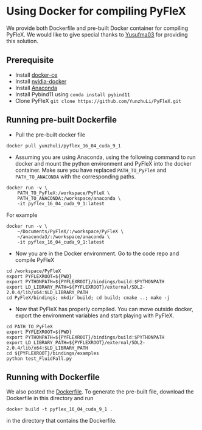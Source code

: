 # Using Docker for compiling PyFleX

We provide both Dockerfile and pre-built Docker container for compiling PyFleX. We would like to give special thanks to [Yusufma03](https://github.com/Yusufma03) for providing this solution. 

## Prerequisite

- Install [docker-ce](https://docs.docker.com/install/linux/docker-ce/ubuntu/)
- Install [nvidia-docker](https://github.com/NVIDIA/nvidia-docker#quickstart)
- Install [Anaconda](https://www.anaconda.com/distribution/)
- Install Pybind11 using `conda install pybind11`
- Clone PyFleX `git clone https://github.com/YunzhuLi/PyFleX.git`

## Running pre-built Dockerfile

- Pull the pre-built docker file

```
docker pull yunzhuli/pyflex_16_04_cuda_9_1
```

- Assuming you are using Anaconda, using the following command to run docker and mount the python environment and PyFleX into the docker container. Make sure you have replaced `PATH_TO_PyFleX` and `PATH_TO_ANACONDA` with the corresponding paths.

```
docker run -v \
    PATH_TO_PyFleX:/workspace/PyFleX \
    PATH_TO_ANACONDA:/workspace/anaconda \
    -it pyflex_16_04_cuda_9_1:latest
```
For example
```
docker run -v \
    ~/Documents/PyFleX/:/workspace/PyFleX \
    ~/anaconda3/:/workspace/anaconda \
    -it pyflex_16_04_cuda_9_1:latest
```

- Now you are in the Docker environment. Go to the code repo and compile PyFleX

```
cd /workspace/PyFleX
export PYFLEXROOT=${PWD}
export PYTHONPATH=${PYFLEXROOT}/bindings/build:$PYTHONPATH
export LD_LIBRARY_PATH=${PYFLEXROOT}/external/SDL2-2.0.4/lib/x64:$LD_LIBRARY_PATH
cd PyFleX/bindings; mkdir build; cd build; cmake ..; make -j
```

- Now that PyFleX has properly compiled. You can move outside docker, export the environment variables and start playing with PyFleX.
```
cd PATH_TO_PyFleX
export PYFLEXROOT=${PWD}
export PYTHONPATH=${PYFLEXROOT}/bindings/build:$PYTHONPATH
export LD_LIBRARY_PATH=${PYFLEXROOT}/external/SDL2-2.0.4/lib/x64:$LD_LIBRARY_PATH
cd ${PYFLEXROOT}/bindings/examples
python test_FluidFall.py
```

## Running with Dockerfile

We also posted the [Dockerfile](Dockerfile). To generate the pre-built file, download the Dockerfile in this directory and run
```
docker build -t pyflex_16_04_cuda_9_1 .
```
in the directory that contains the Dockerfile.
